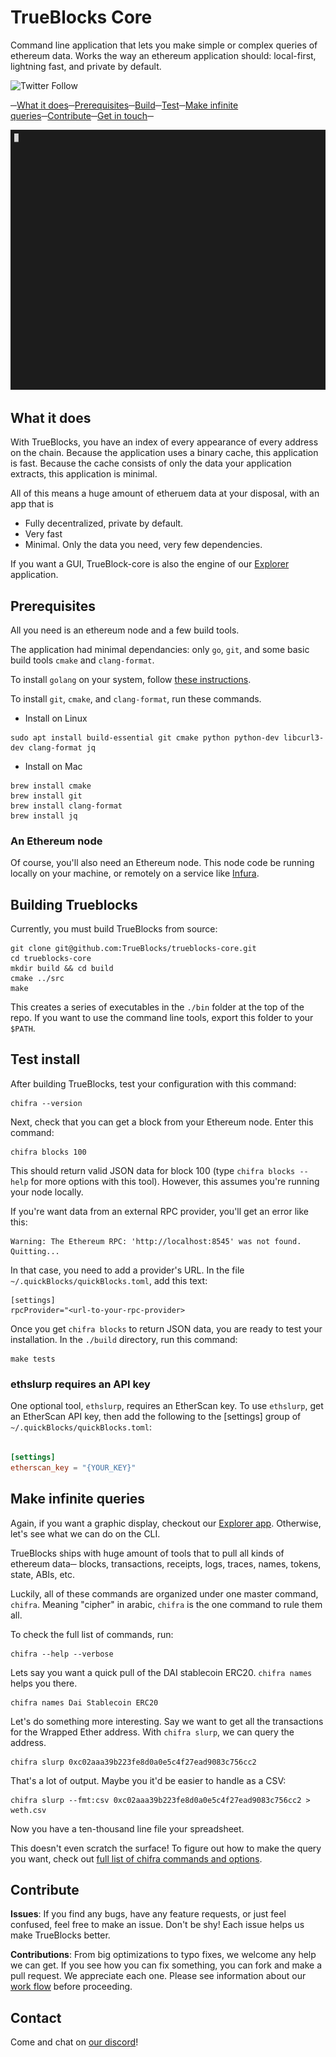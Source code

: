 # TrueBlocks Core

Command line application that lets you make simple or complex queries of ethereum
data. Works the way an ethereum application should:
local-first, lightning fast, and private by default.

![Twitter Follow](https://img.shields.io/twitter/follow/trueblocks?style=social)

─[What it does](#what-it-does)─[Prerequisites](#Install)─[Build](#Building-trublocks)─[Test](#Test-install)─[Make infinite queries](#make-infinite-queries)─[Contribute](#contribute)─[Get in touch](#contact)─

![A gif showing quotes](./docs/quotes.gif)

## What it does

With TrueBlocks, you have an index of every appearance of every address on the chain.
Because the application uses a  binary cache, this application is fast. Because
the cache consists of only the data your application extracts, this application is minimal.

All of this means a huge amount of etheruem data at your disposal, with an app that is

* Fully decentralized, private by default.
* Very fast
* Minimal. Only the data you need, very few dependencies.

If you want a GUI, TrueBlock-core is also the engine of our [Explorer](http://github.com/TrueBlocks/trueblocks-explorer) application.

## Prerequisites

All you need is an ethereum node and a few build tools.

The application had minimal dependancies: only `go`, `git`, and some basic build tools `cmake` and `clang-format`.

To install `golang` on your system, follow [these instructions](https://golang.org/doc/install).

To install `git`, `cmake`, and `clang-format`, run these commands.

* Install on Linux

```[shell]
sudo apt install build-essential git cmake python python-dev libcurl3-dev clang-format jq
```

* Install on Mac

```[shell]
brew install cmake
brew install git
brew install clang-format
brew install jq
```

### An Ethereum node

Of course, you'll also need an Ethereum node. This node code be running locally on your machine, or remotely
on a service like [Infura](https://infura.io/dashboard).

## Building Trueblocks

Currently, you must build TrueBlocks from source:

```[shell]
git clone git@github.com:TrueBlocks/trueblocks-core.git
cd trueblocks-core
mkdir build && cd build
cmake ../src
make
```

This creates a series of executables in the `./bin` folder at the top of the
repo. If you want to use the command line tools, export this folder to your `$PATH`.

## Test install

After building TrueBlocks, test your configuration with this command:

```[shell]
chifra --version
```

Next, check that you can get a block from your Ethereum node. Enter this command:

```[shell]
chifra blocks 100
```

This should return valid JSON data for block 100 (type `chifra blocks --help` for
more options with this tool). However, this assumes you're running your node locally.

If you're want data from an external RPC provider, you'll get an error like this:

```[shell]
Warning: The Ethereum RPC: 'http://localhost:8545' was not found. Quitting...
```

In that case, you need to add a provider's URL. In the file `~/.quickBlocks/quickBlocks.toml`, add this text:

```[toml]
[settings]
rpcProvider="<url-to-your-rpc-provider>
```

Once you get `chifra blocks` to return JSON data, you are ready to test your
installation. In the `./build` directory, run this command:

```[shell]
make tests
```

### ethslurp requires an API key

One optional tool, `ethslurp`, requires an EtherScan key. To use `ethslurp`, get an EtherScan API key, then add the following to the [settings] group of
`~/.quickBlocks/quickBlocks.toml`:

```toml

[settings]
etherscan_key = "{YOUR_KEY}"
```

## Make infinite queries

Again, if you want a graphic display, checkout our [Explorer app](http://github.com/TrueBlocks/trueblocks-explorer).
Otherwise, let's see what we can do on the CLI.

TrueBlocks ships with huge amount of tools that to pull all kinds of ethereum data─
blocks, transactions, receipts, logs, traces, names, tokens, state, ABIs, etc.

Luckily, all of these commands are organized under one master command, `chifra`.
Meaning "cipher" in arabic, `chifra` is the one command to rule them all.

To check the full list of commands, run:

```shell
chifra --help --verbose
```

Lets say you want a quick pull of the DAI stablecoin ERC20. `chifra names` helps
you there.

```shell
chifra names Dai Stablecoin ERC20
```

Let's do something more interesting. Say we want to get all the transactions
for the Wrapped Ether address. With `chifra slurp`, we can query the address.

```shell
chifra slurp 0xc02aaa39b223fe8d0a0e5c4f27ead9083c756cc2
```

That's a lot of output. Maybe you it'd be easier to handle as a CSV:

```shell
chifra slurp --fmt:csv 0xc02aaa39b223fe8d0a0e5c4f27ead9083c756cc2 > weth.csv
```

Now you have a ten-thousand line file your spreadsheet.

This doesn't even scratch the surface! To figure out how to make the query you
want, check out [full list of chifra commands and options](./docs/chifra.md).

## Contribute

**Issues**: If you find any bugs, have any feature requests, or just feel confused, feel free to make an issue. Don't be shy! Each issue helps us make TrueBlocks better.

**Contributions**: From big optimizations to typo fixes, we welcome any help we can get. If you see how you can fix something, you can fork and make a pull request. We appreciate each one.
Please see information about our [work flow](./docs/BRANCHING.md) before proceeding.

## Contact

Come and chat on [our discord](https://discord.com/invite/c6KDJXvX)!
